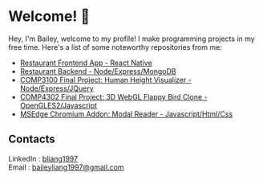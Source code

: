 # Welcome! 👋
Hey, I'm Bailey, welcome to my profile! I make programming projects in my free time. Here's a list of some noteworthy repositories from me:
- [Restaurant Frontend App - React Native](https://github.com/bingjetli/restaurant-reservation-frontend)
- [Restaurant Backend - Node/Express/MongoDB](https://github.com/bingjetli/restaurant-reservation-backend)
- [COMP3100 Final Project: Human Height Visualizer - Node/Express/JQuery](https://github.com/bingjetli/comp3100_final_project)
- [COMP4302 Final Project: 3D WebGL Flappy Bird Clone - OpenGLES2/Javascript](https://github.com/bingjetli/comp4302_final_project)
- [MSEdge Chromium Addon: Modal Reader - Javascript/Html/Css](https://microsoftedge.microsoft.com/addons/detail/modal-reader/lfioklkdhefhfamdjemmbihpceknbkop)

## Contacts
LinkedIn : [bliang1997](https://www.linkedin.com/in/bliang1997)  
Email : baileyliang1997@gmail.com

<!--
**bingjetli/bingjetli** is a ✨ _special_ ✨ repository because its `README.md` (this file) appears on your GitHub profile.

Here are some ideas to get you started:

- 🔭 I’m currently working on ...
- 🌱 I’m currently learning ...
- 👯 I’m looking to collaborate on ...
- 🤔 I’m looking for help with ...
- 💬 Ask me about ...
- 📫 How to reach me: ...
- 😄 Pronouns: ...
- ⚡ Fun fact: ...
-->
